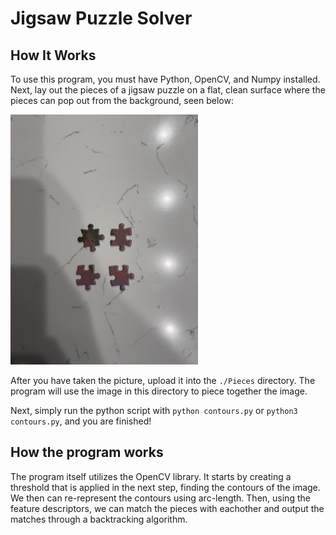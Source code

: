 # Jigsaw Puzzle Solver

## How It Works
To use this program, you must have Python, OpenCV, and Numpy installed. 
Next, lay out the pieces of a jigsaw puzzle on a flat, clean surface where the pieces can pop out from the background, seen below:

<img src="./Pieces/IMG_8340.jpg" alt="drawing" width="300"></img>

After you have taken the picture, upload it into the `./Pieces` directory. The program will use the image in this directory to piece together the image.

Next, simply run the python script with `python contours.py` or `python3 contours.py`, and you are finished! 

## How the program works
The program itself utilizes the OpenCV library. It starts by creating a threshold that is applied in the next step, finding the contours of the image. We then can re-represent the contours using arc-length. Then, using the feature descriptors, we can match the pieces with eachother and output the matches through a backtracking algorithm.